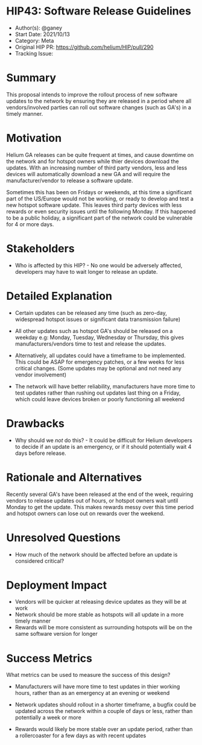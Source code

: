 # HIP43: Software Release Guidelines

- Author(s): @ganey
- Start Date: 2021/10/13
- Category: Meta
- Original HIP PR: https://github.com/helium/HIP/pull/290
- Tracking Issue: 

# Summary
[summary]: #summary

This proposal intends to improve the rollout process of new software updates to the network by ensuring they are released in a period where all vendors/involved parties can roll out software changes (such as GA's) in a timely manner.

# Motivation
[motivation]: #motivation

Helium GA releases can be quite frequent at times, and cause downtime on the network and for hotspot owners while thier devices download the updates. With an increasing number of third party vendors, less and less devices will automatically download a new GA and will require the manufacturer/vendor to release a software update.

Sometimes this has been on Fridays or weekends, at this time a significant part of the US/Europe would not be working, or ready to develop and test a new hotspot software update. This leaves third party devices with less rewards or even security issues until the following Monday. If this happened to be a public holiday, a significant part of the network could be vulnerable for 4 or more days.

# Stakeholders
[stakeholders]: #stakeholders

* Who is affected by this HIP? - No one would be adversely affected, developers may have to wait longer to release an update.

# Detailed Explanation
[detailed-explanation]: #detailed-explanation

- Certain updates can be released any time (such as zero-day, widespread hotspot issues or significant data transmission failure)

- All other updates such as hotspot GA's should be released on a weekday e.g: Monday, Tuesday, Wednesday or Thursday, this gives manufacturers/vendors time to test and release the updates. 

- Alternatively, all updates could have a timeframe to be implemented. This could be ASAP for emergency patches, or a few weeks for less critical changes. (Some updates may be optional and not need any vendor involvement)

- The network will have better reliability, manufacturers have more time to test updates rather than rushing out updates last thing on a Friday, which could leave devices broken or poorly functioning all weekend

# Drawbacks
[drawbacks]: #drawbacks

- Why should we *not* do this? - It could be difficult for Helium developers to decide if an update is an emergency, or if it should potentially wait 4 days before release. 

# Rationale and Alternatives
[alternatives]: #rationale-and-alternatives

Recently several GA's have been released at the end of the week, requiring vendors to release updates out of hours, or hotspot owners wait until Monday to get the update. This makes rewards messy over this time period and hotspot owners can lose out on rewards over the weekend.

# Unresolved Questions
[unresolved]: #unresolved-questions

- How much of the network should be affected before an update is considered critical?

# Deployment Impact
[deployment-impact]: #deployment-impact

- Vendors will be quicker at releasing device updates as they will be at work
- Network should be more stable as hotspots will all update in a more timely manner
- Rewards will be more consistent as surrounding hotspots will be on the same software version for longer

# Success Metrics
[success-metrics]: #success-metrics

What metrics can be used to measure the success of this design?

- Manufacturers will have more time to test updates in thier working hours, rather than as an emergency at an evening or weekend

- Network updates should rollout in a shorter timeframe, a bugfix could be updated across the network within a couple of days or less, rather than potentially a week or more

- Rewards would likely be more stable over an update period, rather than a rollercoaster for a few days as with recent updates
